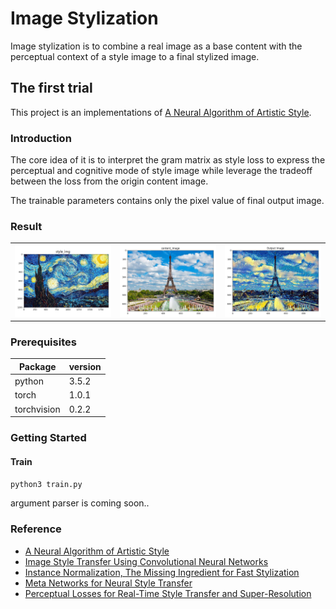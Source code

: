 # Image Stylization

Image stylization is to combine a real image as a base content with the perceptual context of a style image to a final stylized image.

## The first trial

This project is an implementations of [A Neural Algorithm of Artistic Style](https://arxiv.org/abs/1508.06576). 

### Introduction

The core idea of it is to interpret the gram matrix as style loss to express the perceptual and cognitive mode of style image while leverage the tradeoff between the loss from the origin content image.

The trainable parameters contains only the pixel value of final output image.

### Result

<table>
    <tr>
        <td><img src=./image/myplot1.png border=0></td>
        <td><img src=./image/myplot2.png border=0></td>
        <td><img src=./image/myplot3.png border=0></td>
    </tr>
</table>

### Prerequisites

| **Package** | **version** |
|-------------|-------------|
| python      | 3.5.2       |
| torch       | 1.0.1       |
| torchvision | 0.2.2       |

### Getting Started

#### Train

`python3 train.py`

argument parser is coming soon.. 

### Reference

- [A Neural Algorithm of Artistic Style](https://arxiv.org/abs/1508.06576)
- [Image Style Transfer Using Convolutional Neural Networks](https://www.cv-foundation.org/openaccess/content_cvpr_2016/papers/Gatys_Image_Style_Transfer_CVPR_2016_paper.pdf)
- [Instance Normalization, The Missing Ingredient for Fast Stylization](https://arxiv.org/pdf/1607.08022)
- [Meta Networks for Neural Style Transfer](http://openaccess.thecvf.com/content_cvpr_2018/papers/Shen_Neural_Style_Transfer_CVPR_2018_paper.pdf)
- [Perceptual Losses for Real-Time Style Transfer and Super-Resolution](https://arxiv.org/abs/1603.08155)


